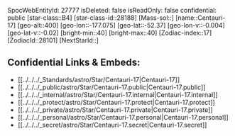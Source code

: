 ﻿---
location: [-52.37,177.075,400]
type: Star
tags:
- astro/Star

---
SpocWebEntityId: 27777
isDeleted: false
isReadOnly: false
confidential: public
[star-class::B4]
[star-class-id::28188]
[Mass-sol::]
[name::Centauri-17]
[geo-alt::400]
[geo-lon::-177.075]
[geo-lat::-52.37]
[geo-lon-v::-0.004]
[geo-lat-v::-0.02]
[bright-min::40]
[bright-max::40]
[Zodiac-index::17]
[ZodiacId::28101]
[NextStarId::]



## Confidential Links & Embeds: 
- [[../../../_Standards/astro/Star/Centauri-17|Centauri-17]] 
- [[../../../_public/astro/Star/Centauri-17.public|Centauri-17.public]] 
- [[../../../_internal/astro/Star/Centauri-17.internal|Centauri-17.internal]] 
- [[../../../_protect/astro/Star/Centauri-17.protect|Centauri-17.protect]] 
- [[../../../_private/astro/Star/Centauri-17.private|Centauri-17.private]] 
- [[../../../_personal/astro/Star/Centauri-17.personal|Centauri-17.personal]] 
- [[../../../_secret/astro/Star/Centauri-17.secret|Centauri-17.secret]]


